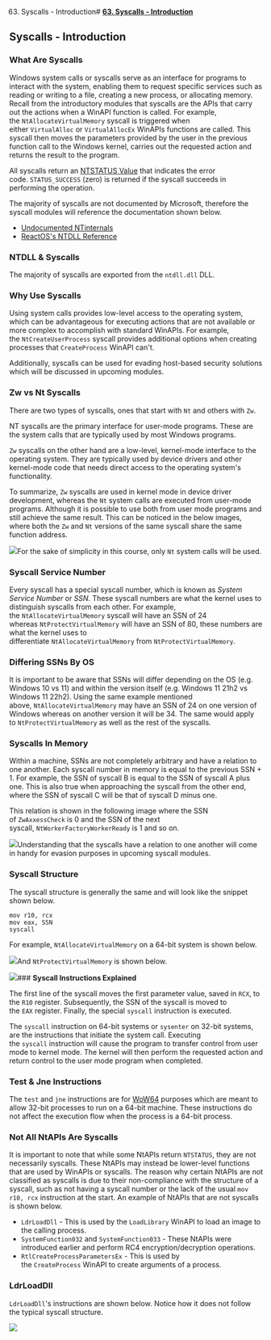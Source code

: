 63. Syscalls - Introduction# [**63. Syscalls - Introduction**](https://maldevacademy.com/modules/63)

## **Syscalls - Introduction**

### **What Are Syscalls**

Windows system calls or syscalls serve as an interface for programs to interact with the system, enabling them to request specific services such as reading or writing to a file, creating a new process, or allocating memory. Recall from the introductory modules that syscalls are the APIs that carry out the actions when a WinAPI function is called. For example, the `NtAllocateVirtualMemory` syscall is triggered when either `VirtualAlloc` or `VirtualAllocEx` WinAPIs functions are called. This syscall then moves the parameters provided by the user in the previous function call to the Windows kernel, carries out the requested action and returns the result to the program.

All syscalls return an [NTSTATUS Value](https://learn.microsoft.com/en-us/openspecs/windows_protocols/ms-erref/596a1078-e883-4972-9bbc-49e60bebca55) that indicates the error code. `STATUS_SUCCESS` (zero) is returned if the syscall succeeds in performing the operation.

The majority of syscalls are not documented by Microsoft, therefore the syscall modules will reference the documentation shown below.

* [Undocumented NTinternals](http://undocumented.ntinternals.net/)
* [ReactOS's NTDLL Reference](https://doxygen.reactos.org/dir_a7ad942ac829d916497d820c4a26c555.html)

### **NTDLL & Syscalls**

The majority of syscalls are exported from the `ntdll.dll` DLL.

### **Why Use Syscalls**

Using system calls provides low-level access to the operating system, which can be advantageous for executing actions that are not available or more complex to accomplish with standard WinAPIs. For example, the `NtCreateUserProcess` syscall provides additional options when creating processes that `CreateProcess` WinAPI can't.

Additionally, syscalls can be used for evading host-based security solutions which will be discussed in upcoming modules.

### **Zw vs Nt Syscalls**

There are two types of syscalls, ones that start with `Nt` and others with `Zw`.

NT syscalls are the primary interface for user-mode programs. These are the system calls that are typically used by most Windows programs.

`Zw` syscalls on the other hand are a low-level, kernel-mode interface to the operating system. They are typically used by device drivers and other kernel-mode code that needs direct access to the operating system's functionality.

To summarize, `Zw` syscalls are used in kernel mode in device driver development, whereas the `Nt` system calls are executed from user-mode programs. Although it is possible to use both from user mode programs and still achieve the same result. This can be noticed in the below images, where both the `Zw` and `Nt` versions of the same syscall share the same function address.

[![](63%20Syscalls%20-%20Introduction%20b8f710a9d1a64edeac1abd028752da3c/syscalls-intro-213904491-110e794d-616f-4239-8a0a-96c2d2be77df.png)](63%20Syscalls%20-%20Introduction%20b8f710a9d1a64edeac1abd028752da3c/syscalls-intro-213904491-110e794d-616f-4239-8a0a-96c2d2be77df.png)For the sake of simplicity in this course, only `Nt` system calls will be used.

### **Syscall Service Number**

Every syscall has a special syscall number, which is known as *System Service Number* or *SSN*. These syscall numbers are what the kernel uses to distinguish syscalls from each other. For example, the `NtAllocateVirtualMemory` syscall will have an SSN of 24 whereas `NtProtectVirtualMemory` will have an SSN of 80, these numbers are what the kernel uses to differentiate `NtAllocateVirtualMemory` from `NtProtectVirtualMemory`.

### **Differing SSNs By OS**

It is important to be aware that SSNs will differ depending on the OS (e.g. Windows 10 vs 11) and within the version itself (e.g. Windows 11 21h2 vs Windows 11 22h2). Using the same example mentioned above, `NtAllocateVirtualMemory` may have an SSN of 24 on one version of Windows whereas on another version it will be 34. The same would apply to `NtProtectVirtualMemory` as well as the rest of the syscalls.

### **Syscalls In Memory**

Within a machine, SSNs are not completely arbitrary and have a relation to one another. Each syscall number in memory is equal to the previous SSN + 1. For example, the SSN of syscall B is equal to the SSN of syscall A plus one. This is also true when approaching the syscall from the other end, where the SSN of syscall C will be that of syscall D minus one.

This relation is shown in the following image where the SSN of `ZwAxxessCheck` is 0 and the SSN of the next syscall, `NtWorkerFactoryWorkerReady` is 1 and so on.

[![](63%20Syscalls%20-%20Introduction%20b8f710a9d1a64edeac1abd028752da3c/syscall-intro-221095509-588e2694-4323-4de4-a929-01a0fc209ff0.png)](63%20Syscalls%20-%20Introduction%20b8f710a9d1a64edeac1abd028752da3c/syscall-intro-221095509-588e2694-4323-4de4-a929-01a0fc209ff0.png)Understanding that the syscalls have a relation to one another will come in handy for evasion purposes in upcoming syscall modules.

### **Syscall Structure**

The syscall structure is generally the same and will look like the snippet shown below.


```
mov r10, rcx
mov eax, SSN
syscall

```
For example, `NtAllocateVirtualMemory` on a 64-bit system is shown below.

[![](63%20Syscalls%20-%20Introduction%20b8f710a9d1a64edeac1abd028752da3c/syscalls-intro-313903469-08ed9596-55bd-4c09-b39b-dc1f8e169d49.png)](63%20Syscalls%20-%20Introduction%20b8f710a9d1a64edeac1abd028752da3c/syscalls-intro-313903469-08ed9596-55bd-4c09-b39b-dc1f8e169d49.png)And `NtProtectVirtualMemory` is shown below.

[![](63%20Syscalls%20-%20Introduction%20b8f710a9d1a64edeac1abd028752da3c/syscalls-intro-413903414-69957a37-e317-4913-aa29-d9720b6f9eb4.png)](63%20Syscalls%20-%20Introduction%20b8f710a9d1a64edeac1abd028752da3c/syscalls-intro-413903414-69957a37-e317-4913-aa29-d9720b6f9eb4.png)### **Syscall Instructions Explained**

The first line of the syscall moves the first parameter value, saved in `RCX`, to the `R10` register. Subsequently, the SSN of the syscall is moved to the `EAX` register. Finally, the special `syscall` instruction is executed.

The `syscall` instruction on 64-bit systems or `sysenter` on 32-bit systems, are the instructions that initiate the system call. Executing the `syscall` instruction will cause the program to transfer control from user mode to kernel mode. The kernel will then perform the requested action and return control to the user mode program when completed.

### **Test & Jne Instructions**

The `test` and `jne` instructions are for [WoW64](https://learn.microsoft.com/en-us/windows/win32/winprog64/wow64-implementation-details) purposes which are meant to allow 32-bit processes to run on a 64-bit machine. These instructions do not affect the execution flow when the process is a 64-bit process.

### **Not All NtAPIs Are Syscalls**

It is important to note that while some NtAPIs return `NTSTATUS`, they are not necessarily syscalls. These NtAPIs may instead be lower-level functions that are used by WinAPIs or syscalls. The reason why certain NtAPIs are not classified as syscalls is due to their non-compliance with the structure of a syscall, such as not having a syscall number or the lack of the usual `mov r10, rcx` instruction at the start. An example of NtAPIs that are not syscalls is shown below.

* `LdrLoadDll` - This is used by the `LoadLibrary` WinAPI to load an image to the calling process.
* `SystemFunction032` and `SystemFunction033` - These NtAPIs were introduced earlier and perform RC4 encryption/decryption operations.
* `RtlCreateProcessParametersEx` - This is used by the `CreateProcess` WinAPI to create arguments of a process.

### **LdrLoadDll**

`LdrLoadDll`'s instructions are shown below. Notice how it does not follow the typical syscall structure.

[![](63%20Syscalls%20-%20Introduction%20b8f710a9d1a64edeac1abd028752da3c/syscall-intro-321109035-b09edb7e-5ecb-4c6f-96d5-de081603d047.png)](63%20Syscalls%20-%20Introduction%20b8f710a9d1a64edeac1abd028752da3c/syscall-intro-321109035-b09edb7e-5ecb-4c6f-96d5-de081603d047.png)